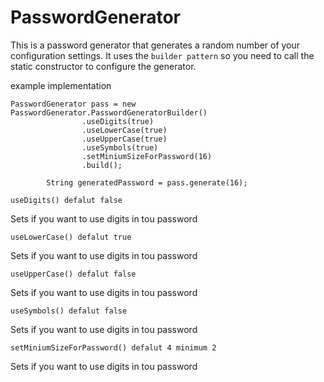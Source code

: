 # PasswordGenerator 

This is a password generator that generates a random number of your configuration settings.
It uses the `builder pattern` so you need to call the static constructor to configure 
the generator.

example implementation

```
PasswordGenerator pass = new PasswordGenerator.PasswordGeneratorBuilder()
                .useDigits(true)
                .useLowerCase(true)
                .useUpperCase(true)
                .useSymbols(true)
                .setMiniumSizeForPassword(16)
                .build();

        String generatedPassword = pass.generate(16);
```

`useDigits() defalut false` 

Sets if you want to use digits in tou password

`useLowerCase() defalut true`

Sets if you want to use digits in tou password

`useUpperCase() defalut false`

Sets if you want to use digits in tou password

`useSymbols() defalut false`

Sets if you want to use digits in tou password

`setMiniumSizeForPassword() defalut 4 minimum 2`

Sets if you want to use digits in tou password